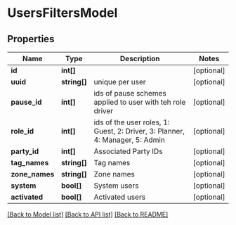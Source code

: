 # UsersFiltersModel

## Properties
Name | Type | Description | Notes
------------ | ------------- | ------------- | -------------
**id** | **int[]** |  | [optional] 
**uuid** | **string[]** | unique per user | [optional] 
**pause_id** | **int[]** | ids of pause schemes applied to user with teh role driver | [optional] 
**role_id** | **int[]** | ids of the user roles, 1: Guest, 2: Driver, 3: Planner, 4: Manager, 5: Admin | [optional] 
**party_id** | **int[]** | Associated Party IDs | [optional] 
**tag_names** | **string[]** | Tag names | [optional] 
**zone_names** | **string[]** | Zone names | [optional] 
**system** | **bool[]** | System users | [optional] 
**activated** | **bool[]** | Activated users | [optional] 

[[Back to Model list]](../README.md#documentation-for-models) [[Back to API list]](../README.md#documentation-for-api-endpoints) [[Back to README]](../README.md)


